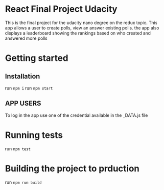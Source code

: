 # React Final Project Udacity

This is the final project for the udacity nano degree on the redux topic. This app allows a user to create polls, view an answer existing polls. the app also displays a leaderboard showing the rankings based on who created and answered more polls

# Getting started

## Installation

run `npm i`
run `npm start`

## APP USERS

To log in the app use one of the credential available in the \_DATA.js file

# Running tests

run `npm test`

# Building the project to prduction

run `npm run build`
